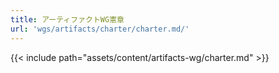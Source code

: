 ```yaml
---
title: アーティファクトWG憲章
url: 'wgs/artifacts/charter/charter.md/'
---
```

{{< include path="assets/content/artifacts-wg/charter.md" >}}